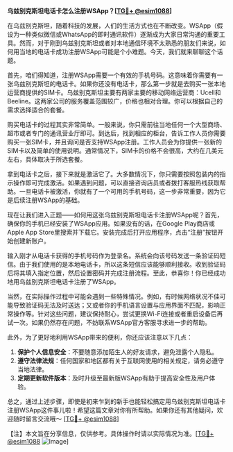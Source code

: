 **乌兹别克斯坦电话卡怎么注册WSApp？[[TG💪+ @esim1088](https://t.me/s/esim1088)]**

在乌兹别克斯坦，随着科技的发展，人们的生活方式也在不断改变。WSApp（假设为一种类似微信或WhatsApp的即时通讯软件）逐渐成为大家日常沟通的重要工具。然而，对于刚到乌兹别克斯坦或者对本地通信环境不太熟悉的朋友们来说，如何用当地的电话卡成功注册WSApp可能是个小难题。今天，我们就来聊聊这个话题。

首先，咱们得知道，注册WSApp需要一个有效的手机号码。这意味着你需要有一张乌兹别克斯坦的电话卡。如果你还没有电话卡，那么第一步就是去购买一张本地运营商提供的SIM卡。乌兹别克斯坦主要有两家主要的移动网络运营商：Ucell和Beeline。这两家公司的服务覆盖范围较广，价格也相对合理。你可以根据自己的需求选择适合的套餐。

购买电话卡的过程其实非常简单。一般来说，你只需前往当地任何一个大型商场、超市或者专门的通讯营业厅即可。到达后，找到相应的柜台，告诉工作人员你需要购买一张SIM卡，并且询问是否支持WSApp注册。工作人员会为你提供一张新的SIM卡以及简单的使用说明。通常情况下，SIM卡的价格不会很高，大约在几美元左右，具体取决于所选套餐。

拿到电话卡之后，接下来就是激活它了。大多数情况下，你只需要按照包装内的指示操作即可完成激活。如果遇到问题，可以直接咨询店员或者拨打客服热线获取帮助。一旦电话卡被激活，你就有了一个可用的手机号码，这一步非常重要，因为它是后续注册WSApp的基础。

现在让我们进入正题——如何用这张乌兹别克斯坦电话卡注册WSApp呢？首先，确保你的手机已经安装了WSApp应用。如果没有的话，在Google Play商店或Apple App Store里搜索并下载它。安装完成后打开应用程序，点击“注册”按钮开始创建新账户。

输入刚才从电话卡获得的手机号码作为登录名。系统会向该号码发送一条验证码短信。由于我们使用的是本地电话卡，所以这条短信应该能够顺利接收。收到验证码后将其填入指定位置，然后设置密码并完成注册流程。至此，恭喜你！你已经成功地用乌兹别克斯坦电话卡注册了WSApp。

当然，在实际操作过程中可能会遇到一些特殊情况。例如，有时候网络状况不佳可能导致验证码无法及时送达；又或者你的手机语言设置与应用界面不匹配，影响正常操作等。针对这些问题，建议保持耐心，尝试更换Wi-Fi连接或者重启设备后再试一次。如果仍然存在问题，不妨联系WSApp官方客服寻求进一步的帮助。

此外，为了更好地利用WSApp带来的便利，你还应该注意以下几点：

1. **保护个人信息安全**：不要随意添加陌生人的好友请求，避免泄露个人隐私。
2. **遵守法律法规**：任何国家和地区都有关于互联网使用的相关规定，请务必遵守当地法律。
3. **定期更新软件版本**：及时升级至最新版WSApp有助于提高安全性及用户体验。

总之，通过上述步骤，即使是初来乍到的新手也能轻松搞定用乌兹别克斯坦电话卡注册WSApp这件事儿啦！希望这篇文章对你有所帮助。如果你还有其他疑问，欢迎随时留言交流哦～ [[TG💪+ @esim1088](https://t.me/s/esim1088)]

【注】本文旨在分享信息，仅供参考。具体操作时请以实际情况为准。[[TG💪+ @esim1088](https://t.me/s/esim1088) ![Image](https://i.postimg.cc/4NQfJmqS/Snipaste-2025-05-13-00-14-12.png)]